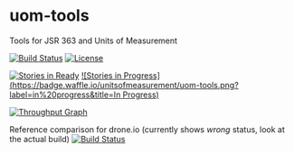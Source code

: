 # uom-tools
Tools for JSR 363 and Units of Measurement

[![Build Status](https://travis-ci.org/unitsofmeasurement/uom-tools.svg?branch=master)](https://travis-ci.org/unitsofmeasurement/uom-tools)
[![License](http://img.shields.io/badge/license-BSD3-blue.svg?style=flat-square)](http://opensource.org/licenses/BSD-3-Clause)

[![Stories in Ready](https://badge.waffle.io/unitsofmeasurement/uom-tools.png?label=ready&title=Ready)](https://waffle.io/unitsofmeasurement/uom-tools)
[![Stories in Progress](https://badge.waffle.io/unitsofmeasurement/uom-tools.png?label=in%20progress&title=In Progress)](https://waffle.io/unitsofmeasurement/uom-tools)

[![Throughput Graph](https://graphs.waffle.io/unitsofmeasurement/uom-tools/throughput.svg)](https://waffle.io/unitsofmeasurement/uom-tools/metrics)



 Reference comparison for drone.io (currently shows *wrong* status, look at the actual build)
[![Build Status](https://drone.io/github.com/unitsofmeasurement/uom-tools/status.png)](https://drone.io/github.com/unitsofmeasurement/uom-tools/latest)

